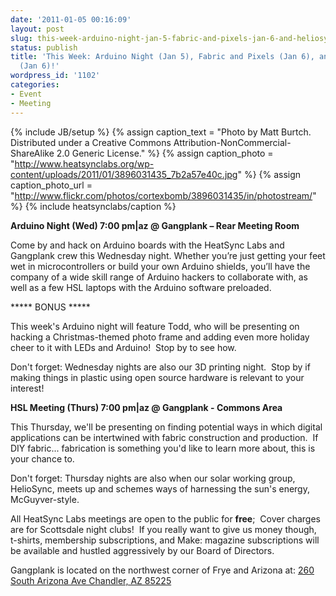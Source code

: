 ```yaml
---
date: '2011-01-05 00:16:09'
layout: post
slug: this-week-arduino-night-jan-5-fabric-and-pixels-jan-6-and-heliosync-jan-6
status: publish
title: 'This Week: Arduino Night (Jan 5), Fabric and Pixels (Jan 6), and HelioSync
  (Jan 6)!'
wordpress_id: '1102'
categories:
- Event
- Meeting
---
```


{% include JB/setup %}
{% assign caption_text = "Photo by Matt Burtch.  Distributed under a Creative Commons Attribution-NonCommercial-ShareAlike 2.0 Generic License." %}
{% assign caption_photo = "http://www.heatsynclabs.org/wp-content/uploads/2011/01/3896031435_7b2a57e40c.jpg" %}
{% assign caption_photo_url = "http://www.flickr.com/photos/cortexbomb/3896031435/in/photostream/" %}
{% include heatsynclabs/caption %}

**Arduino Night (Wed) 7:00 pm|az @ Gangplank – Rear Meeting Room**

Come by and hack on Arduino boards with the HeatSync Labs and   Gangplank crew this Wednesday night. Whether you’re just getting your   feet wet in microcontrollers or build your own Arduino shields, you’ll   have the company of a wide skill range of Arduino hackers to collaborate   with, as well as a few HSL laptops with the Arduino software  preloaded.

***** BONUS *****

This week's Arduino night will feature Todd, who will be presenting on hacking a Christmas-themed photo frame and adding even more holiday cheer to it with LEDs and Arduino!  Stop by to see how.

Don't forget: Wednesday nights are also our 3D printing night.  Stop by if making things in plastic using open source hardware is relevant to your interest!

**HSL Meeting (Thurs) 7:00 pm|az @ Gangplank - Commons Area**

This Thursday, we'll be presenting on finding potential ways in which digital applications can be intertwined with fabric construction and production.  If DIY fabric... fabrication is something you'd like to learn more about, this is your chance to.

Don't forget: Thursday nights are also when our solar working group, HelioSync, meets up and schemes ways of harnessing the sun's energy, McGuyver-style.

All HeatSync Labs meetings are open to the public for **free**;    Cover charges are for Scottsdale night clubs!  If you really want to   give us money though, t-shirts, membership subscriptions, and Make:   magazine subscriptions will be available and hustled aggressively by our   Board of Directors.

Gangplank is located on the northwest corner of Frye and Arizona at:
[260 South Arizona Ave
Chandler, AZ 85225](http://maps.google.com/maps?f=q&source=s_q&hl=en&geocode=&q=260+south+arizona+avenue+chandler+az&sll=33.30078,-111.840713&sspn=0.008035,0.010021&ie=UTF8&hq=&hnear=260+S+Arizona+Ave,+Chandler,+Maricopa,+Arizona+85225&ll=33.299615,-111.841915&spn=0.008035,0.010021&z=16)
